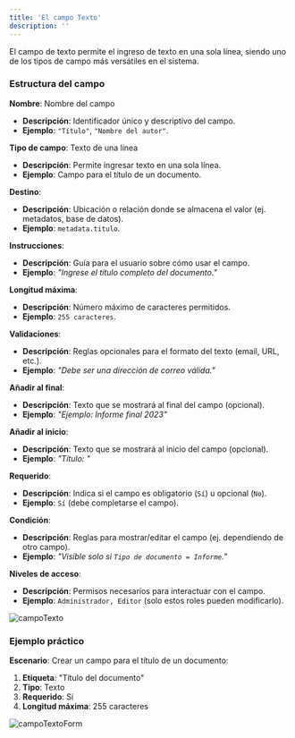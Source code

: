 ```yaml
---
title: 'El campo Texto'
description: ''
---
```


El campo de texto permite el ingreso de texto en una sola línea, siendo uno de los tipos de campo más versátiles en el sistema.

### Estructura del campo
**Nombre**: Nombre del campo  
- **Descripción**: Identificador único y descriptivo del campo.  
- **Ejemplo**: `"Título"`, `"Nombre del autor"`.

**Tipo de campo**: Texto de una línea  
- **Descripción**: Permite ingresar texto en una sola línea.  
- **Ejemplo**: Campo para el título de un documento.

**Destino**:  
- **Descripción**: Ubicación o relación donde se almacena el valor (ej. metadatos, base de datos).  
- **Ejemplo**: `metadata.titulo`.

**Instrucciones**:  
- **Descripción**: Guía para el usuario sobre cómo usar el campo.  
- **Ejemplo**: *"Ingrese el título completo del documento."*

**Longitud máxima**:  
- **Descripción**: Número máximo de caracteres permitidos.  
- **Ejemplo**: `255 caracteres`.

**Validaciones**:  
- **Descripción**: Reglas opcionales para el formato del texto (email, URL, etc.).  
- **Ejemplo**: *"Debe ser una dirección de correo válida."*

**Añadir al final**:  
- **Descripción**: Texto que se mostrará al final del campo (opcional).  
- **Ejemplo**: *"Ejemplo: Informe final 2023"*

**Añadir al inicio**:  
- **Descripción**: Texto que se mostrará al inicio del campo (opcional).  
- **Ejemplo**: *"Título: "*

**Requerido**:  
- **Descripción**: Indica si el campo es obligatorio (`Sí`) u opcional (`No`).  
- **Ejemplo**: `Sí` (debe completarse el campo).

**Condición**:  
- **Descripción**: Reglas para mostrar/editar el campo (ej. dependiendo de otro campo).  
- **Ejemplo**: *"Visible solo si `Tipo de documento = Informe`."*

**Niveles de acceso**:  
- **Descripción**: Permisos necesarios para interactuar con el campo.  
- **Ejemplo**: `Administrador, Editor` (solo estos roles pueden modificarlo).

![campoTexto](/archihub.github.io/imagenes/campoTexto.png)

### Ejemplo práctico
**Escenario**: Crear un campo para el título de un documento:

1. **Etiqueta**: "Título del documento"
2. **Tipo**: Texto
3. **Requerido**: Sí
4. **Longitud máxima**: 255 caracteres

![campoTextoForm](/archihub.github.io/imagenes/campo-edit-texto.png) 